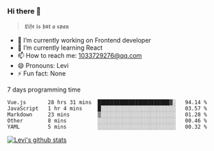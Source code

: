 ### Hi there 👋

> 𝕷𝖎𝖋𝖊 𝖎𝖘 𝖇𝖚𝖙 𝖆 𝖘𝖕𝖆𝖓

- 🔭 I’m currently working on Frontend developer
- 🌱 I’m currently learning React
- 📫 How to reach me: 1033729276@qq.com
- 😄 Pronouns: Levi
- ⚡ Fun fact: None


7 days programming time



<!--START_SECTION:waka-->
```text
Vue.js       28 hrs 31 mins  ███████████████████████▓░   94.14 % 
JavaScript   1 hr 4 mins     █░░░░░░░░░░░░░░░░░░░░░░░░   03.57 % 
Markdown     23 mins         ▒░░░░░░░░░░░░░░░░░░░░░░░░   01.28 % 
Other        8 mins          ░░░░░░░░░░░░░░░░░░░░░░░░░   00.46 % 
YAML         5 mins          ░░░░░░░░░░░░░░░░░░░░░░░░░   00.32 % 
```
<!--END_SECTION:waka-->


[![Levi's github stats](https://github-readme-stats.vercel.app/api?username=chaossssss)](https://github.com/anuraghazra/github-readme-stats)
